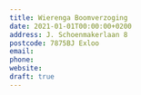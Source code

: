 ```yaml
---
title: Wierenga Boomverzoging
date: 2021-01-01T00:00:00+0200
address: J. Schoenmakerlaan 8
postcode: 7875BJ Exloo
email: 
phone: 
website: 
draft: true
---
```


